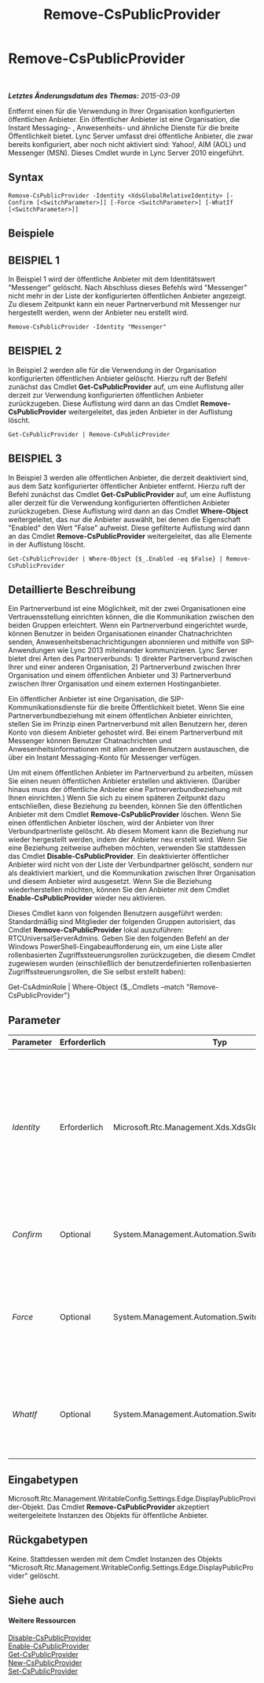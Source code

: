 ﻿---
title: Remove-CsPublicProvider
TOCTitle: Remove-CsPublicProvider
ms:assetid: b9eec2f4-cf36-41b7-8023-67790cc8d4cd
ms:mtpsurl: https://technet.microsoft.com/de-de/library/Gg412906(v=OCS.15)
ms:contentKeyID: 49295211
ms.date: 05/19/2016
mtps_version: v=OCS.15
ms.translationtype: HT
---

# Remove-CsPublicProvider

 

_**Letztes Änderungsdatum des Themas:** 2015-03-09_

Entfernt einen für die Verwendung in Ihrer Organisation konfigurierten öffentlichen Anbieter. Ein öffentlicher Anbieter ist eine Organisation, die Instant Messaging- , Anwesenheits- und ähnliche Dienste für die breite Öffentlichkeit bietet. Lync Server umfasst drei öffentliche Anbieter, die zwar bereits konfiguriert, aber noch nicht aktiviert sind: Yahoo\!, AIM (AOL) und Messenger (MSN). Dieses Cmdlet wurde in Lync Server 2010 eingeführt.

## Syntax

    Remove-CsPublicProvider -Identity <XdsGlobalRelativeIdentity> [-Confirm [<SwitchParameter>]] [-Force <SwitchParameter>] [-WhatIf [<SwitchParameter>]]

## Beispiele

## BEISPIEL 1

In Beispiel 1 wird der öffentliche Anbieter mit dem Identitätswert "Messenger" gelöscht. Nach Abschluss dieses Befehls wird "Messenger" nicht mehr in der Liste der konfigurierten öffentlichen Anbieter angezeigt. Zu diesem Zeitpunkt kann ein neuer Partnerverbund mit Messenger nur hergestellt werden, wenn der Anbieter neu erstellt wird.

    Remove-CsPublicProvider -Identity "Messenger"

## BEISPIEL 2

In Beispiel 2 werden alle für die Verwendung in der Organisation konfigurierten öffentlichen Anbieter gelöscht. Hierzu ruft der Befehl zunächst das Cmdlet **Get-CsPublicProvider** auf, um eine Auflistung aller derzeit zur Verwendung konfigurierten öffentlichen Anbieter zurückzugeben. Diese Auflistung wird dann an das Cmdlet **Remove-CsPublicProvider** weitergeleitet, das jeden Anbieter in der Auflistung löscht.

    Get-CsPublicProvider | Remove-CsPublicProvider

## BEISPIEL 3

In Beispiel 3 werden alle öffentlichen Anbieter, die derzeit deaktiviert sind, aus dem Satz konfigurierter öffentlicher Anbieter entfernt. Hierzu ruft der Befehl zunächst das Cmdlet **Get-CsPublicProvider** auf, um eine Auflistung aller derzeit für die Verwendung konfigurierten öffentlichen Anbieter zurückzugeben. Diese Auflistung wird dann an das Cmdlet **Where-Object** weitergeleitet, das nur die Anbieter auswählt, bei denen die Eigenschaft "Enabled" den Wert "False" aufweist. Diese gefilterte Auflistung wird dann an das Cmdlet **Remove-CsPublicProvider** weitergeleitet, das alle Elemente in der Auflistung löscht.

    Get-CsPublicProvider | Where-Object {$_.Enabled -eq $False} | Remove-CsPublicProvider

## Detaillierte Beschreibung

Ein Partnerverbund ist eine Möglichkeit, mit der zwei Organisationen eine Vertrauensstellung einrichten können, die die Kommunikation zwischen den beiden Gruppen erleichtert. Wenn ein Partnerverbund eingerichtet wurde, können Benutzer in beiden Organisationen einander Chatnachrichten senden, Anwesenheitsbenachrichtigungen abonnieren und mithilfe von SIP-Anwendungen wie Lync 2013 miteinander kommunizieren. Lync Server bietet drei Arten des Partnerverbunds: 1) direkter Partnerverbund zwischen Ihrer und einer anderen Organisation, 2) Partnerverbund zwischen Ihrer Organisation und einem öffentlichen Anbieter und 3) Partnerverbund zwischen Ihrer Organisation und einem externen Hostinganbieter.

Ein öffentlicher Anbieter ist eine Organisation, die SIP-Kommunikationsdienste für die breite Öffentlichkeit bietet. Wenn Sie eine Partnerverbundbeziehung mit einem öffentlichen Anbieter einrichten, stellen Sie im Prinzip einen Partnerverbund mit allen Benutzern her, deren Konto von diesem Anbieter gehostet wird. Bei einem Partnerverbund mit Messenger können Benutzer Chatnachrichten und Anwesenheitsinformationen mit allen anderen Benutzern austauschen, die über ein Instant Messaging-Konto für Messenger verfügen.

Um mit einem öffentlichen Anbieter im Partnerverbund zu arbeiten, müssen Sie einen neuen öffentlichen Anbieter erstellen und aktivieren. (Darüber hinaus muss der öffentliche Anbieter eine Partnerverbundbeziehung mit Ihnen einrichten.) Wenn Sie sich zu einem späteren Zeitpunkt dazu entschließen, diese Beziehung zu beenden, können Sie den öffentlichen Anbieter mit dem Cmdlet **Remove-CsPublicProvider** löschen. Wenn Sie einen öffentlichen Anbieter löschen, wird der Anbieter von Ihrer Verbundpartnerliste gelöscht. Ab diesem Moment kann die Beziehung nur wieder hergestellt werden, indem der Anbieter neu erstellt wird. Wenn Sie eine Beziehung zeitweise aufheben möchten, verwenden Sie stattdessen das Cmdlet **Disable-CsPublicProvider**. Ein deaktivierter öffentlicher Anbieter wird nicht von der Liste der Verbundpartner gelöscht, sondern nur als deaktiviert markiert, und die Kommunikation zwischen Ihrer Organisation und diesem Anbieter wird ausgesetzt. Wenn Sie die Beziehung wiederherstellen möchten, können Sie den Anbieter mit dem Cmdlet **Enable-CsPublicProvider** wieder neu aktivieren.

Dieses Cmdlet kann von folgenden Benutzern ausgeführt werden: Standardmäßig sind Mitglieder der folgenden Gruppen autorisiert, das Cmdlet **Remove-CsPublicProvider** lokal auszuführen: RTCUniversalServerAdmins. Geben Sie den folgenden Befehl an der Windows PowerShell-Eingabeaufforderung ein, um eine Liste aller rollenbasierten Zugriffssteuerungsrollen zurückzugeben, die diesem Cmdlet zugewiesen wurden (einschließlich der benutzerdefinierten rollenbasierten Zugriffssteuerungsrollen, die Sie selbst erstellt haben):

Get-CsAdminRole | Where-Object {$\_.Cmdlets –match "Remove-CsPublicProvider"}

## Parameter


<table>
<colgroup>
<col style="width: 25%" />
<col style="width: 25%" />
<col style="width: 25%" />
<col style="width: 25%" />
</colgroup>
<thead>
<tr class="header">
<th>Parameter</th>
<th>Erforderlich</th>
<th>Typ</th>
<th>Beschreibung</th>
</tr>
</thead>
<tbody>
<tr class="odd">
<td><p><em>Identity</em></p></td>
<td><p>Erforderlich</p></td>
<td><p>Microsoft.Rtc.Management.Xds.XdsGlobalRelativeIdentity</p></td>
<td><p>Eindeutige ID für den zu entfernenden öffentlichen Anbieter. Als Identitätswert wird in der Regel der Name der Website verwendet, die die Dienste bereitstellt (z. B. Yahoo!, AOL, MSN).</p></td>
</tr>
<tr class="even">
<td><p><em>Confirm</em></p></td>
<td><p>Optional</p></td>
<td><p>System.Management.Automation.SwitchParameter</p></td>
<td><p>Fordert Sie vor der Ausführung des Befehls zum Bestätigen auf.</p></td>
</tr>
<tr class="odd">
<td><p><em>Force</em></p></td>
<td><p>Optional</p></td>
<td><p>System.Management.Automation.SwitchParameter</p></td>
<td><p>Unterdrückt die Anzeige von Meldungen bei nicht schwerwiegenden Fehlern, die beim Ausführen des Befehls auftreten können.</p></td>
</tr>
<tr class="even">
<td><p><em>WhatIf</em></p></td>
<td><p>Optional</p></td>
<td><p>System.Management.Automation.SwitchParameter</p></td>
<td><p>Beschreibt die Auswirkungen einer Ausführung des Befehls, ohne den Befehl tatsächlich auszuführen.</p></td>
</tr>
</tbody>
</table>


## Eingabetypen

Microsoft.Rtc.Management.WritableConfig.Settings.Edge.DisplayPublicProvider-Objekt. Das Cmdlet **Remove-CsPublicProvider** akzeptiert weitergeleitete Instanzen des Objekts für öffentliche Anbieter.

## Rückgabetypen

Keine. Stattdessen werden mit dem Cmdlet Instanzen des Objekts "Microsoft.Rtc.Management.WritableConfig.Settings.Edge.DisplayPublicProvider" gelöscht.

## Siehe auch

#### Weitere Ressourcen

[Disable-CsPublicProvider](disable-cspublicprovider.md)  
[Enable-CsPublicProvider](enable-cspublicprovider.md)  
[Get-CsPublicProvider](get-cspublicprovider.md)  
[New-CsPublicProvider](new-cspublicprovider.md)  
[Set-CsPublicProvider](set-cspublicprovider.md)

